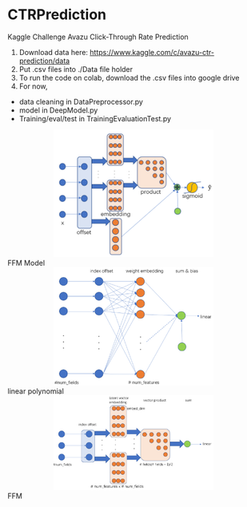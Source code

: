 # CTRPrediction

Kaggle Challenge
Avazu Click-Through Rate Prediction

1. Download data here: https://www.kaggle.com/c/avazu-ctr-prediction/data
2. Put .csv files into ./Data file holder
3. To run the code on colab, download the .csv files into google drive
4. For now,
* data cleaning in DataPreprocessor.py
* model in DeepModel.py
* Training/eval/test in TrainingEvaluationTest.py

<div align=center><img width=320 src="https://github.com/JiahaoLU/CTRPrediction/blob/Jiahao/Resource/model.png"/></div>
FFM Model

<div align=center><img width=320 src="https://github.com/JiahaoLU/CTRPrediction/blob/Jiahao/Resource/model_part_1.png"/></div>
linear polynomial

<div align=center><img width=320 src="https://github.com/JiahaoLU/CTRPrediction/blob/Jiahao/Resource/model_part_2.png"/></div>
FFM
